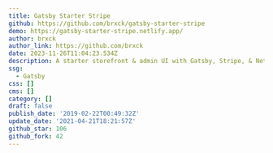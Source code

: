 ```yaml
---
title: Gatsby Starter Stripe
github: https://github.com/brxck/gatsby-starter-stripe
demo: https://gatsby-starter-stripe.netlify.app/
author: brxck
author_link: https://github.com/brxck
date: 2023-11-26T11:04:23.534Z
description: A starter storefront & admin UI with Gatsby, Stripe, & Netlify Functions.
ssg:
  - Gatsby
css: []
cms: []
category: []
draft: false
publish_date: '2019-02-22T00:49:32Z'
update_date: '2021-04-21T18:21:57Z'
github_star: 106
github_fork: 42
---
```

